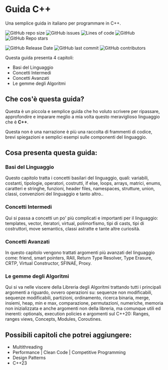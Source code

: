 # Guida C++
Una semplice guida in italiano per programmare in C++.

![GitHub repo size](https://img.shields.io/github/repo-size/LucaR01/Guida-Cpp)
![GitHub issues](https://img.shields.io/github/issues/LucaR01/Guida-Cpp)
![Lines of code](https://img.shields.io/tokei/lines/github.com/LucaR01/Guida-Cpp)
![GitHub](https://img.shields.io/github/license/LucaR01/Guida-Cpp)
![GitHub Repo stars](https://img.shields.io/github/stars/LucaR01/Guida-Cpp?style=social)
<!-- ![GitHub release (latest by date)](https://img.shields.io/github/v/release/LucaR01/Guida-Cpp) -->
![GitHub Release Date](https://img.shields.io/github/release-date/LucaR01/Guida-Cpp)
![GitHub last commit](https://img.shields.io/github/last-commit/LucaR01/Guida-Cpp)
![GitHub contributors](https://img.shields.io/github/contributors/LucaR01/Guida-Cpp)

Questa guida presenta 4 capitoli:
- Basi del Linguaggio
- Concetti Intermedi
- Concetti Avanzati
- Le gemme degli Algoritmi

## Che cos'è questa guida?
Questa è un piccola e semplice guida che ho voluto scrivere per ripassare, approfondire e imparare meglio a mia volta questo meraviglioso linguaggio che è **C++**.

Questa non è una narrazione è più una raccolta di frammenti di codice, brevi spiegazioni e semplici esempi sulle componenti del linguaggio.

## Cosa presenta questa guida:

### Basi del Linguaggio
Questo capitolo tratta i concetti basilari del linguaggio, quali: variabili, costanti, tipologie, operatori, costrutti, if else, loops, arrays, matrici, enums, caratteri e stringhe, funzioni, header files, namespaces, strutture, union, classi, convenzioni del linguaggio e tanto altro..

### Concetti Intermedi
Qui si passa a concetti un po' più complicati e importanti per il linguaggio: templates, vector, iteratori, virtual, polimorfismo, tipi di casts, tipi di costruttori, move semantics, classi astratte e tante altre curiosità.

### Concetti Avanzati
In questo capitolo vengono trattati argomenti più avanzati del linguaggio come: friend, smart pointers, RAII, Return Type Resolver, Type Erasure, CRTP, Virtual Constructor, SFINAE, Proxy.

### Le gemme degli Algoritmi
Qui si va nelle viscere della Libreria degli Algoritmi trattando tutti i principali argomenti a riguardo, ovvero operazioni su: sequenze non modificabili, sequenze modificabili, partizioni, ordinamento, ricerca binaria, merge, insiemi, heap, min e max, comparazione, permutazioni, numeriche, memoria non inizializzata e anche argomenti non della libreria, ma comunque utili ed inerenti: optionals, execution policies e argomenti sul C++20: Ranges, ranges views, Concepts, Modules, Coroutines.

## Possibili capitoli che potrei aggiungere:
- Multithreading
- Performance | Clean Code | Competitive Programming
- Design Patterns
- C++23
